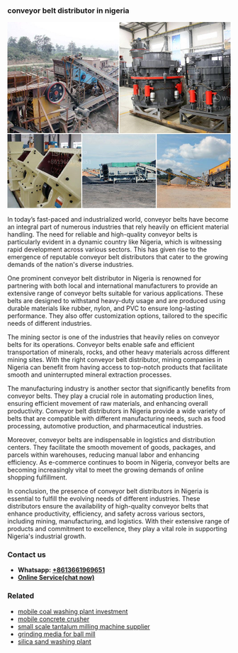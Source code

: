 <h3>conveyor belt distributor in nigeria</h3><img src='1704791408.jpg' alt=''><p>In today’s fast-paced and industrialized world, conveyor belts have become an integral part of numerous industries that rely heavily on efficient material handling. The need for reliable and high-quality conveyor belts is particularly evident in a dynamic country like Nigeria, which is witnessing rapid development across various sectors. This has given rise to the emergence of reputable conveyor belt distributors that cater to the growing demands of the nation's diverse industries.</p><p>One prominent conveyor belt distributor in Nigeria is renowned for partnering with both local and international manufacturers to provide an extensive range of conveyor belts suitable for various applications. These belts are designed to withstand heavy-duty usage and are produced using durable materials like rubber, nylon, and PVC to ensure long-lasting performance. They also offer customization options, tailored to the specific needs of different industries.</p><p>The mining sector is one of the industries that heavily relies on conveyor belts for its operations. Conveyor belts enable safe and efficient transportation of minerals, rocks, and other heavy materials across different mining sites. With the right conveyor belt distributor, mining companies in Nigeria can benefit from having access to top-notch products that facilitate smooth and uninterrupted mineral extraction processes.</p><p>The manufacturing industry is another sector that significantly benefits from conveyor belts. They play a crucial role in automating production lines, ensuring efficient movement of raw materials, and enhancing overall productivity. Conveyor belt distributors in Nigeria provide a wide variety of belts that are compatible with different manufacturing needs, such as food processing, automotive production, and pharmaceutical industries.</p><p>Moreover, conveyor belts are indispensable in logistics and distribution centers. They facilitate the smooth movement of goods, packages, and parcels within warehouses, reducing manual labor and enhancing efficiency. As e-commerce continues to boom in Nigeria, conveyor belts are becoming increasingly vital to meet the growing demands of online shopping fulfillment.</p><p>In conclusion, the presence of conveyor belt distributors in Nigeria is essential to fulfill the evolving needs of different industries. These distributors ensure the availability of high-quality conveyor belts that enhance productivity, efficiency, and safety across various sectors, including mining, manufacturing, and logistics. With their extensive range of products and commitment to excellence, they play a vital role in supporting Nigeria's industrial growth.</p><h3>Contact us</h3><ul><li><strong>Whatsapp:&nbsp;<a href="https://wa.me/8613661969651">+8613661969651</a></strong></li><li><a href="https://swt.shibang-china.com/?git&amp;zhl&amp;conveyor belt distributor in nigeria"><strong>Online Service(chat now)</strong></a></li></ul><h3>Related</h3><ul><li><a href='mobile coal washing plant investment.md'>mobile coal washing plant investment</a></li><li><a href='mobile concrete crusher.md'>mobile concrete crusher</a></li><li><a href='small scale tantalum milling machine supplier.md'>small scale tantalum milling machine supplier</a></li><li><a href='grinding media for ball mill.md'>grinding media for ball mill</a></li><li><a href='silica sand washing plant.md'>silica sand washing plant</a></li></ul>